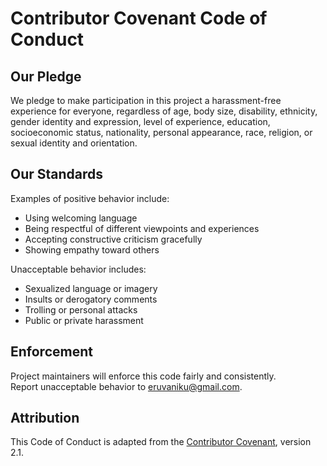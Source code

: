 

# Contributor Covenant Code of Conduct

## Our Pledge
We pledge to make participation in this project a harassment-free experience for everyone, regardless of age, body size, disability, ethnicity, gender identity and expression, level of experience, education, socioeconomic status, nationality, personal appearance, race, religion, or sexual identity and orientation.

## Our Standards
Examples of positive behavior include:
- Using welcoming language  
- Being respectful of different viewpoints and experiences  
- Accepting constructive criticism gracefully  
- Showing empathy toward others  

Unacceptable behavior includes:
- Sexualized language or imagery  
- Insults or derogatory comments  
- Trolling or personal attacks  
- Public or private harassment  

## Enforcement
Project maintainers will enforce this code fairly and consistently.  
Report unacceptable behavior to <eruvaniku@gmail.com>.

## Attribution
This Code of Conduct is adapted from the [Contributor Covenant](https://www.contributor-covenant.org), version 2.1.
